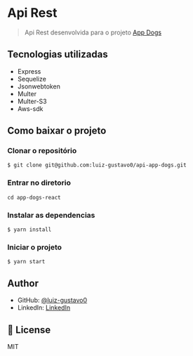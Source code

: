 # Api Rest

> Api Rest desenvolvida para o projeto [App Dogs](https://github.com/luiz-gustavo0/app-dogs-react)

## Tecnologias utilizadas

- Express
- Sequelize
- Jsonwebtoken
- Multer
- Multer-S3
- Aws-sdk

<!-- ## Live Demo -->

<!-- [Live Demo Link](https://livedemo.com) -->

## Como baixar o projeto

### Clonar o repositório

```
$ git clone git@github.com:luiz-gustavo0/api-app-dogs.git
```

### Entrar no diretorio

```
cd app-dogs-react
```

### Instalar as dependencias

```
$ yarn install
```

### Iniciar o projeto

```
$ yarn start
```

## Author

- GitHub: [@luiz-gustavo0](https://github.com/luiz-gustavo0)
- LinkedIn: [LinkedIn](https://www.linkedin.com/in/luiz-gustavo0/)

## 📝 License

MIT

<!-- This project is [MIT](lic.url) licensed. -->
